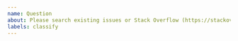 ```yaml
---
name: Question
about: Please search existing issues or Stack Overflow (https://stackoverflow.com/questions/tagged/visual-studio-code+python) to avoid creating duplicates
labels: classify
---
```


<!--
Please search existing issues to avoid creating duplicates.
Please check if someone has already asked the same/similar question on https://stackoverflow.com/questions/tagged/visual-studio-code+python.

Unable to install a linter or formatter? 'No installers available'?
Windows - https://stackoverflow.com/questions/4750806/how-do-i-install-pip-on-windows
Linux - https://www.cyberciti.biz/faq/debian-ubuntu-centos-rhel-linux-install-pipclient/ , https://www.tecmint.com/install-pip-in-linux/

Python configuration issues? Please check https://code.visualstudio.com/docs/python/python-tutorial#_prerequisites
-->
